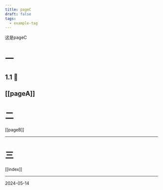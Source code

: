 ```yaml
---
title: pageC
draft: false
tags:
  - example-tag
---
```

这是pageC
# 一 
## 1.1 🍕
[[pageA]]
---------
# 二

[[pageB]]

-----
# 三

[[index]]

------
2024-05-14